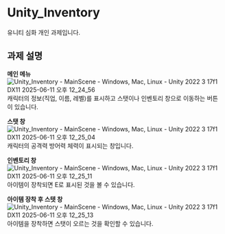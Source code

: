 # Unity_Inventory
유니티 심화 개인 과제입니다.

## 과제 설명
**메인 메뉴**
![Unity_Inventory - MainScene - Windows, Mac, Linux - Unity 2022 3 17f1 _DX11_ 2025-06-11 오후 12_24_56](https://github.com/user-attachments/assets/0f1679da-a064-4b43-8a6a-4268d3ec1963)
캐릭터의 정보(직업, 이름, 레벨)를 표시하고 스탯이나 인벤토리 창으로 이동하는 버튼이 있습니다.

**스탯 창**
![Unity_Inventory - MainScene - Windows, Mac, Linux - Unity 2022 3 17f1 _DX11_ 2025-06-11 오후 12_25_04](https://github.com/user-attachments/assets/ede58d96-464f-423d-9904-876816a19e0b)
캐릭터의 공격력 방어력 체력이 표시되는 창입니다.

**인벤토리 창**
![Unity_Inventory - MainScene - Windows, Mac, Linux - Unity 2022 3 17f1 _DX11_ 2025-06-11 오후 12_25_11](https://github.com/user-attachments/assets/e15e742d-e09b-4322-afb4-fc6fdeb32d9c)
아이템이 장착되면 E로 표시된 것을 볼 수 있습니다.

**아이템 장착 후 스텟 창**
![Unity_Inventory - MainScene - Windows, Mac, Linux - Unity 2022 3 17f1 _DX11_ 2025-06-11 오후 12_25_13](https://github.com/user-attachments/assets/9c3853a2-043e-4ed8-93ba-57ad13138eda)
아이템을 장착하면 스탯이 오르는 것을 확인할 수 있습니다.
